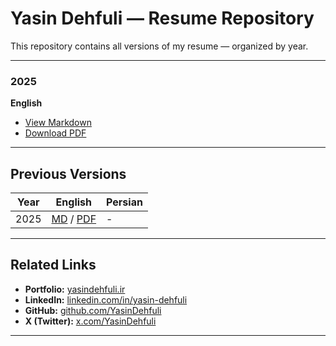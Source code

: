 # Yasin Dehfuli — Resume Repository

This repository contains all versions of my resume — organized by year.

---

### 2025
**English**  
- [View Markdown](./Resume-2025.pdf)  
- [Download PDF](https://github.com/user-attachments/files/23231674/YasinDehfuli-Resume-Linkedin.pdf)

---

## Previous Versions

| Year | English | Persian |
|------|----------|----------|
| 2025 | [MD](./Resume-2025.pdf) / [PDF](https://github.com/user-attachments/files/23231674/YasinDehfuli-Resume-Linkedin.pdf) | - |

---

## Related Links

- **Portfolio:** [yasindehfuli.ir](https://yasindehfuli.ir)  
- **LinkedIn:** [linkedin.com/in/yasin-dehfuli](https://www.linkedin.com/in/yasin-dehfuli/)  
- **GitHub:** [github.com/YasinDehfuli](https://github.com/YasinDehfuli)  
- **X (Twitter):** [x.com/YasinDehfuli](https://x.com/YasinDehfuli)

---
